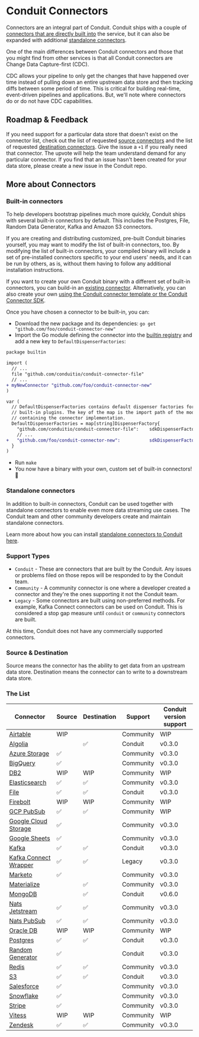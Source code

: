# Conduit Connectors

Connectors are an integral part of Conduit. Conduit ships with a couple of
[connectors that are directly built into](#built-in-connectors) the service,
but it can also be expanded with additional
[standalone connectors](#standalone-connectors).

One of the main differences between Conduit connectors and those that you might find from other services is
that all Conduit connectors are Change Data Capture-first (CDC).

CDC allows your pipeline to only get the changes that have happened over time
instead of pulling down an entire upstream data store and then tracking diffs
between some period of time.
This is critical for building real-time, event-driven pipelines and applications.
But, we'll note where connectors do or do not have CDC capabilities.

## Roadmap & Feedback

If you need support for a particular data store that doesn't exist on the connector list, check out the list of
requested [source connectors](https://github.com/ConduitIO/conduit/issues?q=is%3Aissue+label%3Aconnector%3Asource+is%3Aopen)
and the list of requested [destination connectors](https://github.com/ConduitIO/conduit/issues?q=is%3Aissue+label%3Aconnector%3Adestination+is%3Aopen).
Give the issue a `+1` if you really need that connector. The upvote will help the team understand demand for any
particular connector. If you find that an issue hasn't been created for your data store, please create a new issue in
the Conduit repo.

## More about Connectors

### Built-in connectors

To help developers bootstrap pipelines much more quickly,
Conduit ships with several built-in connectors by default.
This includes the Postgres, File, Random Data Generator, Kafka and Amazon S3 connectors.

If you are creating and distributing customized, pre-built Conduit binaries yourself,
you may want to modify the list of built-in connectors, too.
By modifying the list of built-in connectors,
your compiled binary will include a set of pre-installed connectors specific to your end users' needs,
and it can be run by others, as is, without them having to follow any additional installation instructions.

If you want to create your own Conduit binary with a different set of built-in connectors,
you can build-in an [existing connector](#the-list).
Alternatively, you can also create your own
[using the Conduit connector template or the Conduit Connector SDK](https://conduit.io/docs/connectors/building/).

Once you have chosen a connector to be built-in, you can:

- Download the new package and its dependencies: `go get "github.com/foo/conduit-connector-new"`
- Import the Go module defining the connector
into the [builtin registry](https://github.com/ConduitIO/conduit/blob/main/pkg/plugin/builtin/registry.go)
and add a new key to `DefaultDispenserFactories`:

```diff
package builtin

import (
  // ...
  file "github.com/conduitio/conduit-connector-file"
  // ...
+ myNewConnector "github.com/foo/conduit-connector-new"
)

var (
  // DefaultDispenserFactories contains default dispenser factories for
  // built-in plugins. The key of the map is the import path of the module
  // containing the connector implementation.
  DefaultDispenserFactories = map[string]DispenserFactory{
    "github.com/conduitio/conduit-connector-file":    sdkDispenserFactory(file.Connector),
    // ...
+   "github.com/foo/conduit-connector-new":           sdkDispenserFactory(myNewConnector.Connector),
  }
)
```

- Run `make`
- You now have a binary with your own, custom set of built-in connectors! 🎉

### Standalone connectors

In addition to built-in connectors, Conduit can be used together with standalone connectors
to enable even more data streaming use cases.
The Conduit team and other community developers create and maintain standalone connectors.

Learn more about how you can install [standalone connectors to Conduit here](https://conduit.io/docs/connectors/installing).

### Support Types

- `Conduit` - These are connectors that are built by the Conduit. Any issues or problems filed on those repos will be
  responded to by the Conduit team.
- `Community` - A community connector is one where a developer created a connector and they're the ones supporting it
  not the Conduit team.
- `Legacy` - Some connectors are built using non-preferred methods. For example, Kafka Connect connectors can be used
  on Conduit. This is considered a stop gap measure until `conduit` or `community` connectors are built.

At this time, Conduit does not have any commercially supported connectors.

### Source & Destination

Source means the connector has the ability to get data from an upstream data store. Destination means the connector can
to write to a downstream data store.

### The List

| Connector | Source | Destination | Support | Conduit version support |
|-----------|-------|----|-------------|-------------|
| [Airtable](https://github.com/conduitio-labs/conduit-connector-airtable) |WIP| | Community | WIP |
| [Algolia](https://github.com/conduitio-labs/conduit-connector-algolia) | |✅ | Conduit | v0.3.0 |
| [Azure Storage](https://github.com/conduitio-labs/conduit-connector-azure-storage) |✅ | | Community | v0.3.0|
| [BigQuery](https://github.com/conduitio-labs/conduit-connector-bigquery) |✅ | | Community | v0.3.0|
| [DB2](https://github.com/conduitio-labs/conduit-connector-db2) |WIP|WIP| Community |WIP|
| [Elasticsearch](https://github.com/conduitio-labs/conduit-connector-elasticsearch) |✅ |✅ | Community |v0.3.0|
| [File](https://github.com/ConduitIO/conduit-connector-file) |✅ |✅ | Conduit |v0.3.0|
| [Firebolt](https://github.com/conduitio-labs/conduit-connector-firebolt) |WIP |WIP| Community | WIP |
| [GCP PubSub](https://github.com/conduitio-labs/conduit-connector-gcp-pubsub) |✅ |✅| Community |WIP |
| [Google Cloud Storage](https://github.com/conduitio-labs/conduit-connector-google-cloudstorage) |✅ | | Community | v0.3.0|
| [Google Sheets](https://github.com/conduitio-labs/conduit-connector-google-sheets) |✅ | | Community | v0.3.0|
| [Kafka](https://github.com/ConduitIO/conduit-connector-kafka) |✅ |✅ | Conduit |v0.3.0|
| [Kafka Connect Wrapper](https://github.com/ConduitIO/conduit-kafka-connect-wrapper) | ✅ | ✅ | Legacy |v0.3.0|
| [Marketo](https://github.com/conduitio-labs/conduit-connector-marketo) |✅ | | Community |v0.3.0|
| [Materialize](https://github.com/conduitio-labs/conduit-connector-materialize) | |✅ | Community |v0.3.0|
| [MongoDB](https://github.com/conduitio-labs/conduit-connector-mongo) | |✅ | Conduit |v0.6.0|
| [Nats Jetstream](https://github.com/conduitio-labs/conduit-connector-nats-jetstream) |✅ |✅ | Community |v0.3.0|
| [Nats PubSub](https://github.com/conduitio-labs/conduit-connector-nats-pubsub) |✅|✅ | Community |v0.3.0|
| [Oracle DB](https://github.com/conduitio-labs/conduit-connector-oracle) |WIP|WIP| Community |WIP|
| [Postgres](https://github.com/ConduitIO/conduit-connector-postgres)   |✅ |✅ | Conduit |v0.3.0|
| [Random Generator](https://github.com/ConduitIO/conduit-connector-generator) |✅ | | Conduit |v0.3.0|
| [Redis](https://github.com/conduitio-labs/conduit-connector-redis) |✅|✅ | Community |v0.3.0|
| [S3](https://github.com/ConduitIO/conduit-connector-s3) |✅ |✅ | Conduit | v0.3.0|
| [Salesforce](https://github.com/conduitio-labs/conduit-connector-salesforce) | ✅ | | Community | v0.3.0|
| [Snowflake](https://github.com/conduitio-labs/conduit-connector-snowflake) |✅ | | Community |v0.3.0|
| [Stripe](https://github.com/conduitio-labs/conduit-connector-stripe) |✅ | | Community |v0.3.0|
| [Vitess](https://github.com/conduitio-labs/conduit-connector-vitess) |WIP|WIP| Community |WIP|
| [Zendesk](https://github.com/conduitio-labs/conduit-connector-zendesk) |✅ |✅| Community |v0.3.0|

